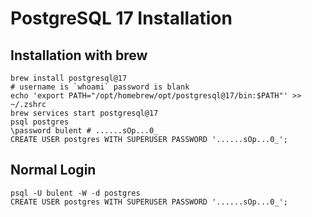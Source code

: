 # PostgreSQL 17 Installation

## Installation with brew

```shell
brew install postgresql@17
# username is `whoami` password is blank
echo 'export PATH="/opt/homebrew/opt/postgresql@17/bin:$PATH"' >> ~/.zshrc
brew services start postgresql@17
psql postgres
\password bulent # ......sOp...0_
CREATE USER postgres WITH SUPERUSER PASSWORD '......sOp...0_';
```

## Normal Login

```shell
psql -U bulent -W -d postgres
CREATE USER postgres WITH SUPERUSER PASSWORD '......sOp...0_';
```
